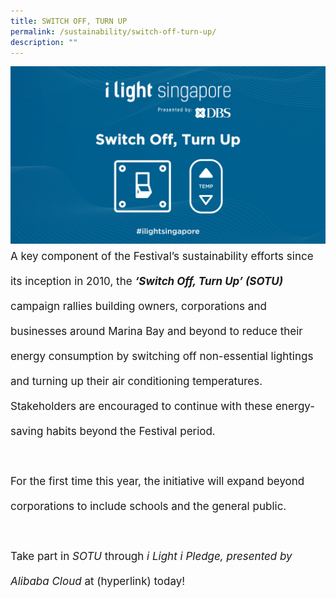 ```yaml
---
title: SWITCH OFF, TURN UP
permalink: /sustainability/switch-off-turn-up/
description: ""
---
```

<img src="/images/Sustainability/ilight%20switch%20off%20turn%20up%20(1)-03.png" align="left">
<br>
<p style="font-size:17px; line-height:40px">A key component of the Festival’s sustainability efforts since its inception in 2010, the <b><i>‘Switch Off, Turn Up’ (SOTU)</i></b> campaign rallies building owners, corporations and businesses around Marina Bay and beyond to reduce their energy consumption by switching off non-essential lightings and turning up their air conditioning temperatures. Stakeholders are encouraged to continue with these energy-saving habits beyond the Festival period.
<br><br>
For the first time this year, the initiative will expand beyond corporations to include schools and the general public. 
<br><br>
Take part in <i>SOTU</i> through <i>i Light i Pledge, presented by Alibaba Cloud</i> at (hyperlink) today!
</p>